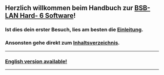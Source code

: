   
## Herzlich willkommen beim Handbuch zur [BSB-LAN Hard- 6 Software](https://github.com/fredlcore/BSB-LAN)!
         
### Ist dies dein erster Besuch, lies am besten die [Einleitung](index2.md).   
  
### Ansonsten gehe direkt zum [Inhaltsverzeichnis](inhaltsverzeichnis.md).   

---  
  
### [English version available!](https://1coderookie.github.io/BSB-LPB-LAN_EN)  
    
---  

